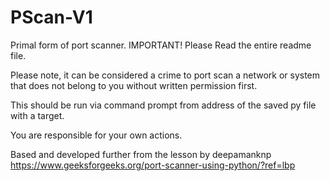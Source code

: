 # PScan-V1
Primal form of port scanner. IMPORTANT! Please Read the entire readme file. 

Please note, it can be considered a crime to port scan a network or system that does not belong to you without written permission first. 

This should be run via command prompt from address of the saved py file with a target. 

You are responsible for your own actions. 

Based and developed further from the lesson by deepamanknp 
https://www.geeksforgeeks.org/port-scanner-using-python/?ref=lbp
